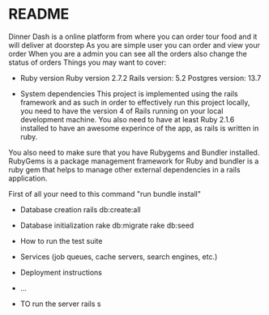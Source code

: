 # README
Dinner Dash is a online platform from where you can order tour food and it will deliver at doorstep
As you are simple user you can order and view your order
When you are a admin you can see all the orders also change the status of orders
Things you may want to cover:

* Ruby version
Ruby version 2.7.2
Rails version: 5.2
Postgres version: 13.7

* System dependencies
This project is implemented using the rails framework and as such in order to effectively run this project locally, you need to have the version 4 of Rails running on your local development machine. You also need to have at least Ruby 2.1.6 installed to have an awesome experince of the app, as rails is written in ruby.

You also need to make sure that you have Rubygems and Bundler installed. RubyGems is a package management framework for Ruby and bundler is a ruby gem that helps to manage other external dependencies in a rails application.

First of all your need to this command "run bundle install"

* Database creation
rails db:create:all

* Database initialization
rake db:migrate
rake db:seed

* How to run the test suite

* Services (job queues, cache servers, search engines, etc.)

* Deployment instructions

* ...
* TO run the server
rails s
